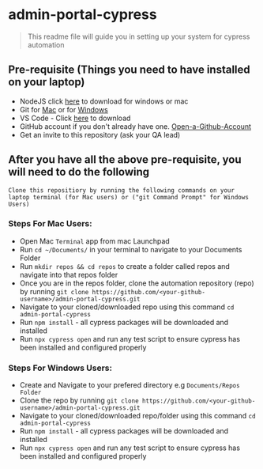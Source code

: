 # admin-portal-cypress

> This readme file will guide you in setting up your system for cypress automation

## Pre-requisite (Things you need to have installed on your laptop)
 - NodeJS click [here](https://nodejs.org/en/download/) to download for windows or mac
 - Git for [Mac](https://git-scm.com/download/mac) or for [Windows](https://git-scm.com/download/win)
 - VS Code - Click [here](https://code.visualstudio.com/download) to download
 - GitHub account if you don't already have one. [Open-a-Github-Account](https://github.com/)
 - Get an invite to this repository (ask your QA lead)

## After you have all the above pre-requisite, you will need to do the following

    Clone this repositiory by running the following commands on your laptop terminal (for Mac users) or ("git Command Prompt" for Windows Users)

  ### Steps For Mac Users:
  - Open Mac `Terminal` app from mac Launchpad
  - Run `cd ~/Documents/` in your terminal to navigate to your Documents Folder
  - Run `mkdir repos && cd repos` to create a folder called repos and navigate into that repos folder
  - Once you are in the repos folder, clone the automation repository (repo) by running `git clone https://github.com/<your-github-username>/admin-portal-cypress.git`
  - Navigate to your cloned/downloaded repo using this command `cd admin-portal-cypress`
  - Run `npm install`  -  all cypress packages will be downloaded and installed
  - Run `npx cypress open` and run any test script to ensure cypress has been installed and configured properly

  ### Steps For Windows Users:
  - Create and Navigate to your prefered directory e.g `Documents/Repos Folder`
  - Clone the repo by running `git clone https://github.com/<your-github-username>/admin-portal-cypress.git`
  - Navigate to your cloned/downloaded repo/folder using this command `cd admin-portal-cypress`
  - Run `npm install`  -  all cypress packages will be downloaded and installed
  - Run `npx cypress open` and run any test script to ensure cypress has been installed and configured properly
